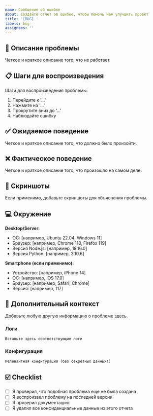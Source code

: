 ```yaml
---
name: Сообщение об ошибке
about: Создайте отчет об ошибке, чтобы помочь нам улучшить проект
title: '[BUG] '
labels: bug
assignees: ''
---
```


## 🐛 Описание проблемы

Четкое и краткое описание того, что не работает.

## 📋 Шаги для воспроизведения

Шаги для воспроизведения проблемы:

1. Перейдите к '...'
2. Нажмите на '...'
3. Прокрутите вниз до '...'
4. Наблюдайте ошибку

## ✅ Ожидаемое поведение

Четкое и краткое описание того, что должно было произойти.

## ❌ Фактическое поведение

Четкое и краткое описание того, что произошло на самом деле.

## 📸 Скриншоты

Если применимо, добавьте скриншоты для объяснения проблемы.

## 💻 Окружение

**Desktop/Server:**
- ОС: [например, Ubuntu 22.04, Windows 11]
- Браузер: [например, Chrome 118, Firefox 119]
- Версия Node.js: [например, 18.16.0]
- Версия Python: [например, 3.10.6]

**Smartphone (если применимо):**
- Устройство: [например, iPhone 14]
- ОС: [например, iOS 17.0]
- Браузер: [например, Safari, Chrome]
- Версия: [например, 117]

## 📝 Дополнительный контекст

Добавьте любую другую информацию о проблеме здесь.

### Логи

```
Вставьте здесь соответствующие логи
```

### Конфигурация

```
Релевантная конфигурация (без секретных данных!)
```

## ☑️ Checklist

- [ ] Я проверил, что подобная проблема еще не была создана
- [ ] Я воспроизвел проблему на последней версии
- [ ] Я проверил документацию
- [ ] Я удалил все конфиденциальные данные из этого отчета
